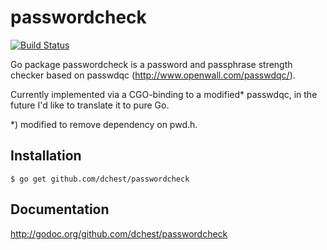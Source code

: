passwordcheck
=============

[![Build Status](https://travis-ci.org/dchest/passwordcheck.png)](https://travis-ci.org/dchest/passwordcheck)

Go package passwordcheck is a password and passphrase strength checker based on
passwdqc (http://www.openwall.com/passwdqc/).

Currently implemented via a CGO-binding to a modified* passwdqc,
in the future I'd like to translate it to pure Go.

*) modified to remove dependency on pwd.h.


## Installation

```
$ go get github.com/dchest/passwordcheck
```

## Documentation
	
 <http://godoc.org/github.com/dchest/passwordcheck>
